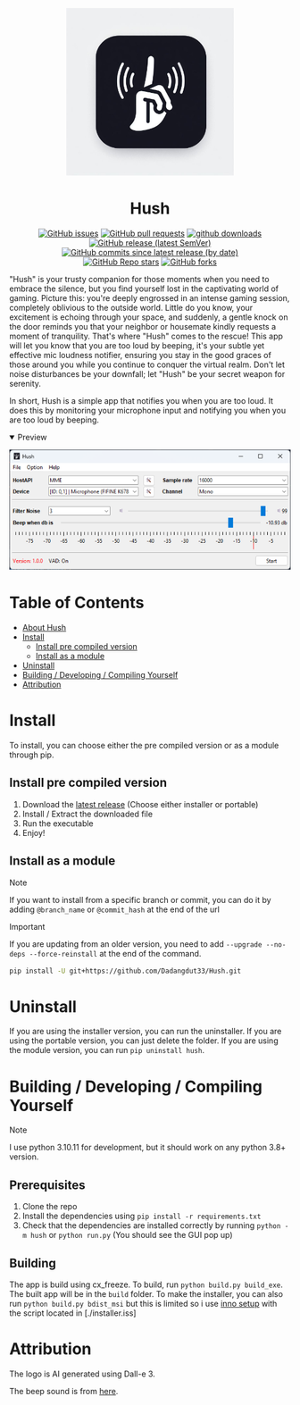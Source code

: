 <p align="center">
    <img src="https://raw.githubusercontent.com/Dadangdut33/Hush/master/hush/assets/logo.jpeg" width="300px" alt="Hush Logo / icon">
</p>

<h1 align="center">Hush</h1>

<p align="center">
    <a href="https://github.com/Dadangdut33/Hush/issues"><img alt="GitHub issues" src="https://img.shields.io/github/issues/Dadangdut33/Hush"></a>
    <a href="https://github.com/Dadangdut33/Hush/pulls"><img alt="GitHub pull requests" src="https://img.shields.io/github/issues-pr/Dadangdut33/Hush"></a>
    <a href="https://github.com/Dadangdut33/Hush/releases/latest"><img alt="github downloads"  src="https://img.shields.io/github/downloads/Dadangdut33/Hush/total?label=downloads (github)"></a> 
    <a href="https://github.com/Dadangdut33/Hush/releases/latest"><img alt="GitHub release (latest SemVer)" src="https://img.shields.io/github/v/release/Dadangdut33/Hush"></a>
    <a href="https://github.com/Dadangdut33/Hush/commits/main"><img alt="GitHub commits since latest release (by date)" src="https://img.shields.io/github/commits-since/Dadangdut33/Hush/latest"></a><Br>
    <a href="https://github.com/Dadangdut33/Hush/stargazers"><img alt="GitHub Repo stars" src="https://img.shields.io/github/stars/Dadangdut33/Hush?style=social"></a>
    <a href="https://github.com/Dadangdut33/Hush/network/members"><img alt="GitHub forks" src="https://img.shields.io/github/forks/Dadangdut33/Hush?style=social"></a>
</p>

"Hush" is your trusty companion for those moments when you need to embrace the silence, but you find yourself lost in the captivating world of gaming. Picture this: you're deeply engrossed in an intense gaming session, completely oblivious to the outside world. Little do you know, your excitement is echoing through your space, and suddenly, a gentle knock on the door reminds you that your neighbor or housemate kindly requests a moment of tranquility. That's where "Hush" comes to the rescue! This app will let you know that you are too loud by beeping, it's your subtle yet effective mic loudness notifier, ensuring you stay in the good graces of those around you while you continue to conquer the virtual realm. Don't let noise disturbances be your downfall; let "Hush" be your secret weapon for serenity.

In short, Hush is a simple app that notifies you when you are too loud. It does this by monitoring your microphone input and notifying you when you are too loud by beeping.

<details open>
    <summary>Preview</summary>
    <p align="center">
        <img src="https://raw.githubusercontent.com/Dadangdut33/Hush/master/hush/assets/preview.png" width="700" alt="Hush preview">
    </p>
</details>


# Table of Contents

- [About Hush](#Hush)
- [Install](#install)
  - [Install pre compiled version](#install-pre-compiled-version)
  - [Install as a module](#install-as-a-module)
- [Uninstall](#uninstall)
- [Building / Developing / Compiling Yourself](#building--developing--compiling-yourself)
- [Attribution](#attribution)

# Install

To install, you can choose either the pre compiled version or as a module through pip.

## Install pre compiled version

1. Download the [latest release](https://github.com/Dadangdut33/Hush/releases/latest) (Choose either installer or portable)
2. Install / Extract the downloaded file
3. Run the executable
4. Enjoy!

## Install as a module

> [!NOTE]  
> If you want to install from a specific branch or commit, you can do it by adding `@branch_name` or `@commit_hash` at the end of the url

> [!IMPORTANT]  
> If you are updating from an older version, you need to add `--upgrade --no-deps --force-reinstall` at the end of the command.

```bash
pip install -U git+https://github.com/Dadangdut33/Hush.git
```

# Uninstall

If you are using the installer version, you can run the uninstaller. If you are using the portable version, you can just delete the folder. If you are using the module version, you can run `pip uninstall hush`.

# Building / Developing / Compiling Yourself

> [!NOTE]  
> I use python 3.10.11 for development, but it should work on any python 3.8+ version.

## Prerequisites

1. Clone the repo
2. Install the dependencies using `pip install -r requirements.txt`
3. Check that the dependencies are installed correctly by running `python -m hush` or `python run.py` (You should see the GUI pop up)

## Building

The app is build using cx_freeze. To build, run `python build.py build_exe`. The built app will be in the `build` folder. To make the installer, you can also run `python build.py bdist_msi` but this is limited so i use [inno setup](https://jrsoftware.org/isinfo.php) with the script located in [./installer.iss]

# Attribution

The logo is AI generated using Dall-e 3.

The beep sound is from [here](https://sound-searcher.com/sound.php?id=426).
